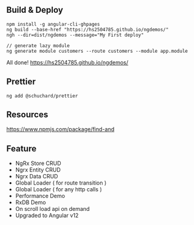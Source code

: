 ## Build & Deploy

```
npm install -g angular-cli-ghpages
ng build --base-href "https://hs2504785.github.io/ngdemos/"
ngh --dir=dist/ngdemos --message="My First deploy"

// generate lazy module
ng generate module customers --route customers --module app.module
```

All done!
https://hs2504785.github.io/ngdemos/

## Prettier

```
ng add @schuchard/prettier
```

## Resources

https://www.npmjs.com/package/find-and

## Feature

- NgRx Store CRUD
- Ngrx Entity CRUD
- Ngrx Data CRUD
- Global Loader ( for route transition )
- Global Loader ( for any http calls )
- Performance Demo
- RxDB Demo
- On scroll load api on demand
- Upgraded to Angular v12
